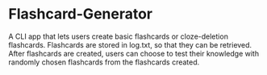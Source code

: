 # Flashcard-Generator

A CLI app that lets users create basic flashcards or cloze-deletion flashcards. Flashcards are stored in log.txt, so that they can be retrieved. After flashcards are created, users can choose to test their knowledge with randomly chosen flashcards from the flashcards created.
